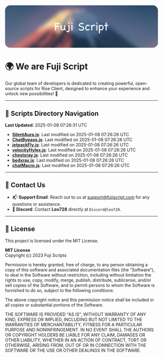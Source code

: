 ![Banner](.github/b.webp)

# 🌍 **We are Fuji Script**

Our global team of developers is dedicated to creating powerful, open-source scripts for Rise Client, designed to enhance your experience and unlock new possibilities! 🌟

---
<!-- SCRIPTS_NAVIGATION_START -->
## 📂 **Scripts Directory Navigation**

**Last Updated**: 2025-01-08 07:26:31 UTC

- **[SilentAura.js](scripts/SilentAura.js)**: Last modified on 2025-01-08 07:26:26 UTC
- **[ChatBypass.js](scripts/ChatBypass.js)**: Last modified on 2025-01-08 07:26:26 UTC
- **[jetpackFly.js](scripts/jetpackFly.js)**: Last modified on 2025-01-08 07:26:26 UTC
- **[velocityHylex.js](scripts/velocityHylex.js)**: Last modified on 2025-01-08 07:26:26 UTC
- **[chestxray.js](scripts/chestxray.js)**: Last modified on 2025-01-08 07:26:26 UTC
- **[bedxray.js](scripts/bedxray.js)**: Last modified on 2025-01-08 07:26:26 UTC
- **[chatMacro.js](scripts/chatMacro.js)**: Last modified on 2025-01-08 07:26:26 UTC

<!-- SCRIPTS_NAVIGATION_END -->

---

## 💬 **Contact Us**  
- 📬 **Support Email**: Reach out to us at [support@fujiscript.com](mailto:support@fujiscript.com) for any questions or assistance.  
- 💬 **Discord**: Contact **Leo728** directly at `Discord@leo728`.

---

## 📜 **License**

This project is licensed under the MIT License.  

**MIT License**  
Copyright (c) 2023 Fuji Scripts  

Permission is hereby granted, free of charge, to any person obtaining a copy of this software and associated documentation files (the "Software"), to deal in the Software without restriction, including without limitation the rights to use, copy, modify, merge, publish, distribute, sublicense, and/or sell copies of the Software, and to permit persons to whom the Software is furnished to do so, subject to the following conditions:  

The above copyright notice and this permission notice shall be included in all copies or substantial portions of the Software.  

THE SOFTWARE IS PROVIDED "AS IS", WITHOUT WARRANTY OF ANY KIND, EXPRESS OR IMPLIED, INCLUDING BUT NOT LIMITED TO THE WARRANTIES OF MERCHANTABILITY, FITNESS FOR A PARTICULAR PURPOSE AND NONINFRINGEMENT. IN NO EVENT SHALL THE AUTHORS OR COPYRIGHT HOLDERS BE LIABLE FOR ANY CLAIM, DAMAGES OR OTHER LIABILITY, WHETHER IN AN ACTION OF CONTRACT, TORT OR OTHERWISE, ARISING FROM, OUT OF OR IN CONNECTION WITH THE SOFTWARE OR THE USE OR OTHER DEALINGS IN THE SOFTWARE.  
